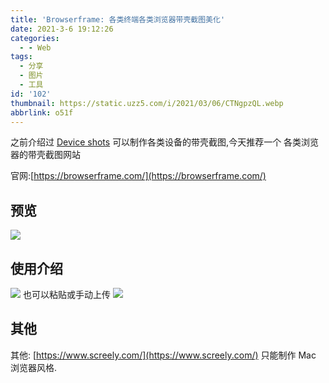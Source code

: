 ```yaml
---
title: 'Browserframe: 各类终端各类浏览器带壳截图美化'
date: 2021-3-6 19:12:26
categories:
  - - Web
tags:
  - 分享
  - 图片
  - 工具
id: '102'
thumbnail: https://static.uzz5.com/i/2021/03/06/CTNgpzQL.webp
abbrlink: o51f
---
```



之前介绍过 [Device shots](https://deviceshots.com/) 可以制作各类设备的带壳截图,今天推荐一个 各类浏览器的带壳截图网站 

官网:[https://browserframe.com/](https://browserframe.com/)

## 预览

![](https://static.uzz5.com/i/2021/03/06/fGIrJSWy.webp)

## 使用介绍

![](https://static.uzz5.com/i/2021/03/06/p5E3i5DL.webp) 也可以粘贴或手动上传 ![](https://static.uzz5.com/i/2021/03/06/3pZ2MDZ4.webp)

## 其他

其他: [https://www.screely.com/](https://www.screely.com/) 只能制作 Mac 浏览器风格.
